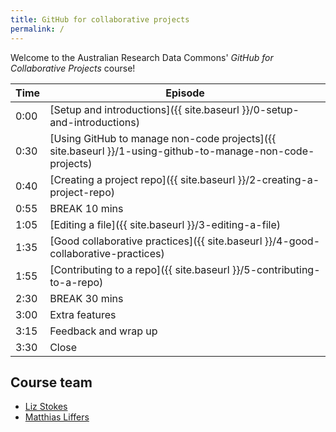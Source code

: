 ```yaml
---
title: GitHub for collaborative projects
permalink: /
---
```


Welcome to the Australian Research Data Commons' *GitHub for Collaborative Projects* course!

| Time | Episode |
| --- | --- |
| 0:00 | [Setup and introductions]({{ site.baseurl }}/0-setup-and-introductions) |
| 0:30 | [Using GitHub to manage non-code projects]({{ site.baseurl }}/1-using-github-to-manage-non-code-projects) 
| 0:40 | [Creating a project repo]({{ site.baseurl }}/2-creating-a-project-repo) |
| 0:55 | BREAK 10 mins |
| 1:05 | [Editing a file]({{ site.baseurl }}/3-editing-a-file) |
| 1:35 | [Good collaborative practices]({{ site.baseurl }}/4-good-collaborative-practices) |
| 1:55 | [Contributing to a repo]({{ site.baseurl }}/5-contributing-to-a-repo) |
| 2:30 | BREAK 30 mins |
| 3:00 | Extra features |
| 3:15 | Feedback and wrap up |
| 3:30 | Close |

## Course team

* [Liz Stokes](https://orcid.org/0000-0002-2973-5647)
* [Matthias Liffers](https://orcid.org/0000-0002-3639-2080)
